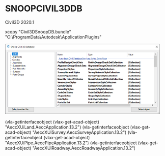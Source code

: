 # SNOOPCIVIL3DDB

Civil3D 2020.1

xcopy "Civil3DSnoopDB.bundle" "C:\ProgramData\Autodesk\ApplicationPlugins"

![Screenshot](https://raw.githubusercontent.com/ErwinMeulman/SNOOPCIVIL3DDB/master/snoopcivil3ddb.png)

(vla-getinterfaceobject (vlax-get-acad-object) "AeccXUiLand.AeccApplication.13.2")
(vla-getinterfaceobject (vlax-get-acad-object) "AeccXUiSurvey.AeccSurveyApplication.13.2")
(vla-getinterfaceobject (vlax-get-acad-object) "AeccXUiPipe.AeccPipeApplication.13.2")
(vla-getinterfaceobject (vlax-get-acad-object) "AeccXUiRoadway.AeccRoadwayApplication.13.2")
